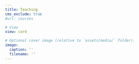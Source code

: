 ```yaml
---
title: Teaching
cms_exclude: true
#url: courses

# View
view: card

# Optional cover image (relative to `assets/media/` folder).
image:
  caption: ''
  filename: ''
---
```

